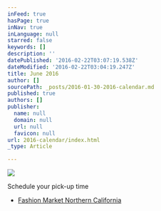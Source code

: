 ```yaml
---
inFeed: true
hasPage: true
inNav: true
inLanguage: null
starred: false
keywords: []
description: ''
datePublished: '2016-02-22T03:07:19.538Z'
dateModified: '2016-02-22T03:04:19.247Z'
title: June 2016
author: []
sourcePath: _posts/2016-01-30-2016-calendar.md
published: true
authors: []
publisher:
  name: null
  domain: null
  url: null
  favicon: null
url: 2016-calendar/index.html
_type: Article

---
```

![](https://s3-us-west-2.amazonaws.com/the-grid-img/p/099e838c4e0b200897b7a47d19c507d86de083f2.jpg)

Schedule your pick-up time

* [Fashion Market Northern California][0]

[0]: https://www.timetrade.com/book/9MNVK